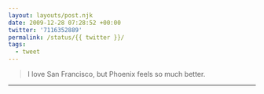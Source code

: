 ```yaml
---
layout: layouts/post.njk
date: 2009-12-28 07:28:52 +00:00
twitter: '7116352889'
permalink: /status/{{ twitter }}/
tags: 
  - tweet
---
```


> I love San Francisco, but Phoenix feels so much better.

---
